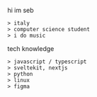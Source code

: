 hi im seb
```
> italy
> computer science student
> i do music
```
tech knowledge
```
> javascript / typescript
> sveltekit, nextjs
> python
> linux
> figma
```
